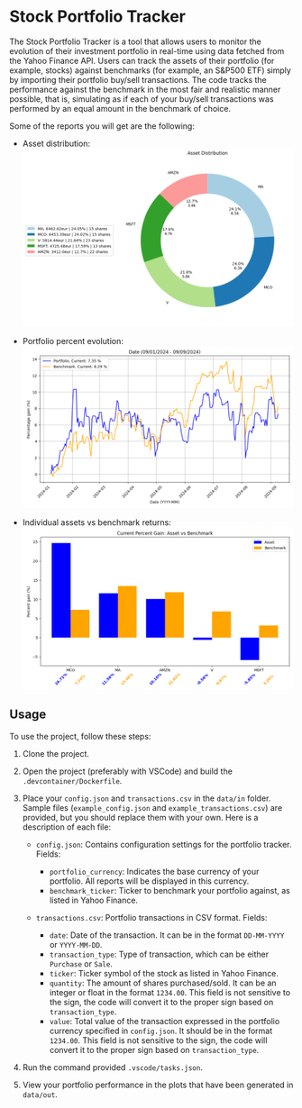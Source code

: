 # Stock Portfolio Tracker

The Stock Portfolio Tracker is a tool that allows users to monitor the evolution of their investment portfolio in real-time using data fetched from the Yahoo Finance API. Users can track the assets of their portfolio (for example, stocks) against benchmarks (for example, an S&P500 ETF) simply by importing their portfolio buy/sell transactions. The code tracks the performance against the benchmark in the most fair and realistic manner possible, that is, simulating as if each of your buy/sell transactions was performed by an equal amount in the benchmark of choice.

Some of the reports you will get are the following:

* Asset distribution:
![Alt text](images/asset_distribution.png)

* Portfolio percent evolution:
![Alt text](images/portfolio_percent_evolution.png)

* Individual assets vs benchmark returns:
![Alt text](images/assets_vs_benchmark.png)

## Usage

To use the project, follow these steps:

1. Clone the project.

2. Open the project (preferably with VSCode) and build the `.devcontainer/Dockerfile`.

3. Place your `config.json` and `transactions.csv` in the `data/in` folder. Sample files (`example_config.json` and `example_transactions.csv`) are provided, but you should replace them with your own. Here is a description of each file:
   - `config.json`: Contains configuration settings for the portfolio tracker. Fields:
     - `portfolio_currency`: Indicates the base currency of your portfolio. All reports will be displayed in this currency.
     - `benchmark_ticker`: Ticker to benchmark your portfolio against, as listed in Yahoo Finance.
   
   - `transactions.csv`: Portfolio transactions in CSV format. Fields:
     - `date`: Date of the transaction. It can be in the format `DD-MM-YYYY` or `YYYY-MM-DD`.
     - `transaction_type`: Type of transaction, which can be either `Purchase` or `Sale`.
     - `ticker`: Ticker symbol of the stock as listed in Yahoo Finance.
     - `quantity`: The amount of shares purchased/sold. It can be an integer or float in the format `1234.00`. This field is not sensitive to the sign, the code will convert it to the proper sign based on `transaction_type`.
     - `value`: Total value of the transaction expressed in the portfolio currency specified in `config.json`. It should be in the format `1234.00`. This field is not sensitive to the sign, the code will convert it to the proper sign based on `transaction_type`.

4. Run the command provided `.vscode/tasks.json`.

5. View your portfolio performance in the plots that have been generated in `data/out`.
